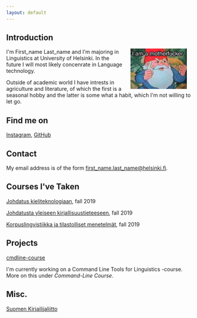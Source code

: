 ```yaml
---
layout: default
---
```


## Introduction

<img src="assets/images/realme.jpg" alt="Photo" hspace="20" width="30%" align="right"/> I'm First_name Last_name and I'm majoring in Linguistics at University of Helsinki. In the future I will most likely concenrate in Language technology. 

Outside of academic world I have intrests in agriculture and literature, of which the first is a seasonal hobby and the latter is some what a habit, which I'm not willing to let go. 
## Find me on

[Instagram](https://instagram.com/vallankumous/), [GitHub](https://github.com/ssigrid)

## Contact

My email address is of the form first_name.last_name@helsinki.fi. 

## Courses I've Taken

[Johdatus kieliteknologiaan](https://courses.helsinki.fi/en/kik-405/130355898), fall 2019

[Johdatusta yleiseen kirjallisuustieteeseen](https://courses.helsinki.fi/en/ttk-yl110/130364403), fall 2019

[Korpuslingvistiikka ja tilastolliset menetelmät](https://courses.helsinki.fi/en/kik-404/130365670), fall 2019

## Projects

[cmdline-course](https://github.com/ssigrid/cmdline-curse)

I'm currently working on a Command Line Tools for Linguistics -course. More on this under _Command-Line Course_. 

## Misc. 

[Suomen Kirjailijaliitto](https://kirjailijaliitto.fi) 
